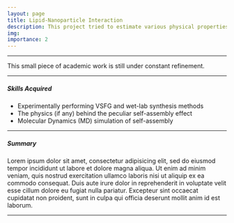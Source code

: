 ```yaml
---
layout: page
title: Lipid-Nanoparticle Interaction
description: This project tried to estimate various physical properties of biological membranes when they interact with nanoparticles of different sizes using the nonlinear spectroscopy technique of Vibrational Sum Frequency Generation (VSFG).
img: 
importance: 2
---
```


<hr>

This small piece of academic work is still under constant refinement. <br>


<hr>

##### Skills Acquired
<ul>
    <li> Experimentally performing VSFG and wet-lab synthesis methods </li>
    <li> The physics (if any) behind the peculiar self-assembly effect </li>
    <li> Molecular Dynamics (MD) simulation of self-assembly </li>
</ul>

<hr>

##### Summary
Lorem ipsum dolor sit amet, consectetur adipisicing elit, sed do eiusmod
tempor incididunt ut labore et dolore magna aliqua. Ut enim ad minim veniam,
quis nostrud exercitation ullamco laboris nisi ut aliquip ex ea commodo
consequat. Duis aute irure dolor in reprehenderit in voluptate velit esse
cillum dolore eu fugiat nulla pariatur. Excepteur sint occaecat cupidatat non
proident, sunt in culpa qui officia deserunt mollit anim id est laborum.

<hr>
